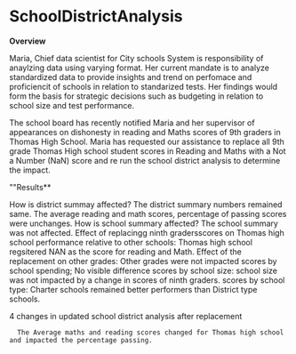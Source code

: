 # SchoolDistrictAnalysis

**Overview**

Maria, Chief data scientist for City schools System is responsibility of anaylzing data using varying format. Her current mandate is to analyze standardized data to provide insights and trend on perfomace and proficiencit of schools in relation to standarized tests. Her findings would form the basis for strategic decisions such as budgeting in relation to school size and test performance. 

The school board has recently notified Maria and her supervisor of appearances on dishonesty in reading and Maths scores of 9th graders in Thomas High School. Maria has requested our assistance to replace all 9th grade Thomas High school student scores in Reading and Maths with a Not a Number (NaN) score and re run the school district analysis to determine the impact.

""Results**

How is district summay affected? The district summary numbers remained same. The average reading and math scores, percentage of passing scores were unchanges.
How is school summary affected? The school summary was not affected.
Effect of replacingg ninth gradersscores on Thomas high school performance relative to other schools: Thomas high school regsitered NAN as the score for reading and Math.
Effect of the replacement on
  other grades: Other grades were not impacted
  scores by school spending; No visible difference
  scores by school size: school size was not impacted by a change in scores of ninth graders.
  scores by school type: Charter schools remained better performers than District type schools.
  
  4 changes in updated school district analysis after replacement
  
      The Average maths and reading scores changed for Thomas high school and impacted the percentage passing.
      
